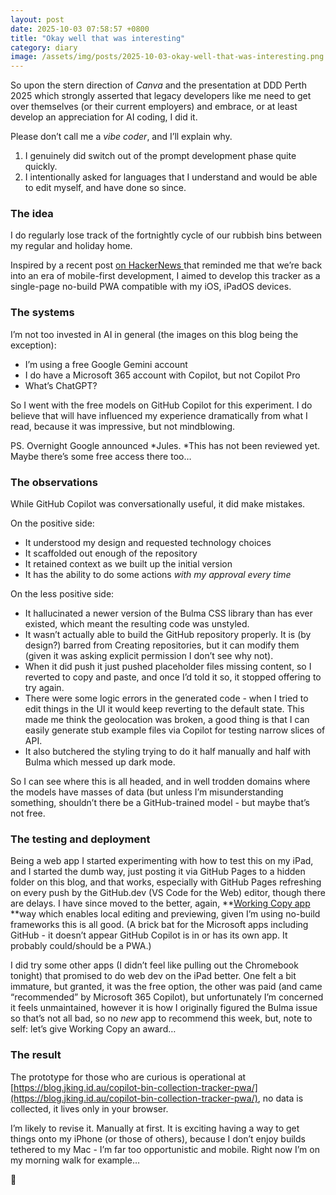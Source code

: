 ```yaml
---
layout: post
date: 2025-10-03 07:58:57 +0800
title: "Okay well that was interesting"
category: diary
image: /assets/img/posts/2025-10-03-okay-well-that-was-interesting.png
---
```


So upon the stern direction of *Canva* and the presentation at DDD Perth 2025 which strongly asserted that legacy developers like me need to get over themselves (or their current employers) and embrace, or at least develop an appreciation for AI coding, I did it.  
  
Please don’t call me a *vibe coder*, and I’ll explain why.  
  
1. I genuinely did switch out of the prompt development phase quite quickly.  
2. I intentionally asked for languages that I understand and would be able to edit myself, and have done so since.  
  
### The idea  
I do regularly lose track of the fortnightly cycle of our rubbish bins between my regular and holiday home.  
  
Inspired by a recent post [on HackerNews ](https://news.ycombinator.com/item?id=45437326)that reminded me that we’re back into an era of mobile-first development, I aimed to develop this tracker as a single-page no-build PWA compatible with my iOS, iPadOS devices.  
  
### The systems  
I’m not too invested in AI in general (the images on this blog being the exception):  
* I’m using a free Google Gemini account  
* I do have a Microsoft 365 account with Copilot, but not Copilot Pro  
* What’s ChatGPT?  
  
So I went with the free models on GitHub Copilot for this experiment. I do believe that will have influenced my experience dramatically from what I read, because it was impressive, but not mindblowing.  
  
PS. Overnight Google announced *Jules. *This has not been reviewed yet. Maybe there’s some free access there too…  
  
### The observations  
While GitHub Copilot was conversationally useful, it did make mistakes.  
  
On the positive side:  
* It understood my design and requested technology choices  
* It scaffolded out enough of the repository  
* It retained context as we built up the initial version  
* It has the ability to do some actions *with my approval every time*  
  
On the less positive side:  
* It hallucinated a newer version of the Bulma CSS library than has ever existed, which meant the resulting code was unstyled.  
* It wasn’t actually able to build the GitHub repository properly. It is (by design?) barred from Creating repositories, but it can modify them (given it was asking explicit permission I don’t see why not).  
* When it did push it just pushed placeholder files missing content, so I reverted to copy and paste, and once I’d told it so, it stopped offering to try again.  
* There were some logic errors in the generated code - when I tried to edit things in the UI it would keep reverting to the default state. This made me think the geolocation was broken, a good thing is that I can easily generate stub example files via Copilot for testing narrow slices of API.  
* It also butchered the styling trying to do it half manually and half with Bulma which messed up dark mode.  
  
So I can see where this is all headed, and in well trodden domains where the models have masses of data (but unless I’m misunderstanding something, shouldn’t there be a GitHub-trained model - but maybe that’s not free.  
  
### The testing and deployment  
Being a web app I started experimenting with how to test this on my iPad, and I started the dumb way, just posting it via GitHub Pages to a hidden folder on this blog, and that works, especially with GitHub Pages refreshing on every push by the GitHub.dev (VS Code for the Web) editor, though there are delays. I have since moved to the better, again, **[Working Copy app](https://workingcopyapp.com) **way which enables local editing and previewing, given I’m using no-build frameworks this is all good. (A brick bat for the Microsoft apps including GitHub - it doesn’t appear GitHub Copilot is in or has its own app. It probably could/should be a PWA.)  
  
I did try some other apps (I didn’t feel like pulling out the Chromebook tonight) that promised to do web dev on the iPad better. One felt a bit immature, but granted, it was the free option, the other was paid (and came “recommended” by Microsoft 365 Copilot), but unfortunately I’m concerned it feels unmaintained, however it is how I originally figured the Bulma issue so that’s not all bad, so no *new* app to recommend this week, but, note to self: let’s give Working Copy an award…  
  
### The result  
The prototype for those who are curious is operational at [https://blog.jking.id.au/copilot-bin-collection-tracker-pwa/](https://blog.jking.id.au/copilot-bin-collection-tracker-pwa/), no data is collected, it lives only in your browser.  
  
I’m likely to revise it. Manually at first. It is exciting having a way to get things onto my iPhone (or those of others), because I don’t enjoy builds tethered to my Mac - I’m far too opportunistic and mobile. Right now I’m on my morning walk for example…  
  
🥾  